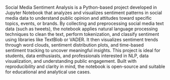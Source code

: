 Social Media Sentiment Analysis is a Python-based project developed in Jupyter Notebook that analyzes and visualizes sentiment patterns in social media data to understand public opinion and attitudes toward specific topics, events, or brands. By collecting and preprocessing social media text data (such as tweets), the notebook applies natural language processing techniques to clean the text, perform tokenization, and classify sentiment using libraries like TextBlob or VADER. It then visualizes sentiment trends through word clouds, sentiment distribution plots, and time-based sentiment tracking to uncover meaningful insights. This project is ideal for students, data enthusiasts, and professionals interested in NLP, data visualization, and understanding public engagement. Built with reproducibility and clarity in mind, the notebook is open-source and suitable for educational and analytical use cases.

